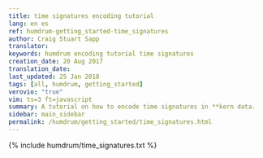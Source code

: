 ```yaml
---
title: time signatures encoding tutorial
lang: en es
ref: humdrum-getting_started-time_signatures
author: Craig Stuart Sapp
translator: 
keywords: humdrum encoding tutorial time signatures
creation_date: 20 Aug 2017
translation_date: 
last_updated: 25 Jan 2018
tags: [all, humdrum, getting_started]
verovio: "true"
vim: ts=3 ft=javascript
summary: A tutorial on how to encode time signatures in **kern data.
sidebar: main_sidebar
permalink: /humdrum/getting_started/time_signatures.html
---
```


{% include humdrum/time_signatures.txt %}

